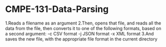 # CMPE-131-Data-Parsing
1.Reads a filename as an argument  2.Then, opens that file, and reads all the data from the file, then converts it to one of the following formats, based on a second argument:  -c   CSV format  -j  JSON format  -x  XML format  3.And saves the new file, with the appropriate file format in the current directory
